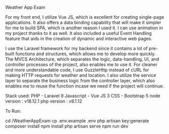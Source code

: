 Weather App Exam

For my front end, I utilize Vue JS, which is excellent for creating single-page applications. It also offers a data binding capability that will make it simpler for me to build SPA, which is another reason I used it. I can use animation in my project thanks to it as well. It also included a useful Event Handling feature that aids in the creation of dynamic and interactive web pages.

I use the Laravel framework for my backend since it contains a lot of pre-built functions and structures, which allows me to develop more quickly. The MVCS Architecture, which separates the logic, data-handling, UI, and controller processes of the project, also enables me to use it. For cleaner and more understandable code, I use GuzzleHttp instead of cURL for making HTTP requests for weather and location. I also utilize the service layer to separate the business logic from the controller layer, which also enables me to reuse the function incase we need if the project will continue.


Stack used:
PHP - Laravel 9 
Javascript - Vue JS 3
CSS - Bootstrap 5
node version : v18.12.1
php version : v8.1.12

To Run:

cd /WeatherAppExam 
cp .env.example .env
php artisan key:generate
composer install
npm install
php artisan serve
npm run dev
